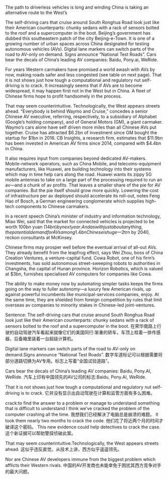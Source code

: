 The path to driverless vehicles is long and winding
China is taking an alternative route to the West’s

The self-driving cars that cruise around South Ronghua Road look just like their American counterparts: chunky sedans with a rack of sensors bolted to the roof and a supercomputer in the boot. Beijing’s government has dubbed this southeastern patch of the city Beijing-e-Town. It is one of a growing number of urban spaces across China designated for testing autonomous vehicles (AVs). Digital lane markers can switch parts of the road to AV-only on demand. Signs announce “National Test Roads”. Cars bear the decals of China’s leading AV companies: Baidu, Pony.ai, WeRide.

For years Western carmakers have promised a world awash with AVs by now, making roads safer and less congested (see table on next page). That it is not shows just how tough a computational and regulatory nut self-driving is to crack. It increasingly seems that if AVs are to become widespread, it may happen first not in the West but in China. A fleet of Chinese firms hope to profit handsomely in the process.

That may seem counterintuitive. Technologically, the West appears streets ahead. “Everybody is behind Waymo and Cruise,” concedes a senior Chinese AV executive, referring, respectively, to a subsidiary of Alphabet (Google’s holding company), and of General Motors (GM), a giant carmaker. Waymo’s cars alone have self driven more miles than all Chinese AVs put together. Cruise has attracted $6.2bn of investment since GM bought the startup for $1bn in 2016. CB Insights, a research firm, estimates that $11.9bn has been invested in American AV firms since 2014, compared with $4.4bn in China.

It also requires input from companies beyond dedicated AV-makers. Mobile-network operators, such as China Mobile, and telecoms-equipment manufacturers, like Huawei, are building technology into their systems which may in time help cars along the road. Huawei wants its zippy 5G mobile antennas to take on a large part of the processing required to run an av—and a chunk of av profits. That leaves a smaller share of the pie for AV companies. But the pie itself should grow more quickly. Lowering the cost of infrastructure per av deployed should accelerate its roll-out, notes Feng Hao of Bosch, a German engineering conglomerate which supplies high-tech components to Chinese carmakers.

In a recent speech China’s minister of industry and information technology, Miao Wei, said that the market for connected vehicles is projected to be worth 100bn yuan ($14bn) by next year. And as with just about anything, the potential demand for AVs among 1.4bn Chinese is huge—$2trn by 2040, reckon consultants at McKinsey.

Chinese firms may prosper well before the eventual arrival of all-out AVs. They already benefit from the leapfrog effect, says Wei Zhou, boss of China Creation Ventures, a venture-capital fund. Cowa Robot, one of his firm’s investments, has sold autonomous street-sweeping robots to authorities in Changsha, the capital of Hunan province. Horizon Robotics, which is valued at $3bn, furnishes specialised AV computers for companies like Cowa.

The ability to make money now by automating simpler tasks keeps the firms going on the way to fuller autonomy—a luxury few American rivals, up against powerful incumbents like municipal-services companies, enjoy. At the same time, they are shielded from foreign competition by rules that limit overseas av companies to minority stakes in Chinese-led joint-ventures.

Sentence:
The self-driving cars that cruise around South Ronghua Road look just like their American counterparts: chunky sedans with a rack of sensors bolted to the roof and a supercomputer in the boot.
在荣华南路上行驶的自动驾驶汽车看起来就像它们的美国同行:笨重的轿车，车顶上栓着一排传感器，后备箱里装着一台超级计算机。

Digital lane markers can switch parts of the road to AV-only on demand.Signs announce “National Test Roads”.
数字车道标记可以根据需要将部分道路切换为AV专用。标志上写着“全国试验道路”。

Cars bear the decals of China’s leading AV companies: Baidu, Pony.AI, WeRide.
汽车上印有中国领先的AV公司的标志:Baidu, Pony.AI, WeRide.

That it is not shows just how tough a computational and regulatory nut self-driving is to crack.
它并没有显示出自动驾驶在计算和监管方面有多么困难。

crack:to find the answer to a problem or manage to understand something that is difficult to understand
I think we’ve cracked the problem of the computer crashing all the time.
我想我们已经解决了电脑总是崩溃的难题。
It took them nearly two months to crack the code.
他们花了将近两个月的时间才破译这个密码。
This new evidence could help detectives to crack the case.
这个新证据可以帮助警探侦破此案。

That may seem counterintuitive.Technologically, the West appears streets ahead.
这似乎违反直觉。从技术上讲，西方似乎遥遥领先。

Nor are Chinese AV developers immune from the biggest problem which afflicts their Western rivals.
中国的AV开发商也未能幸免于困扰其西方竞争对手的最大问题。